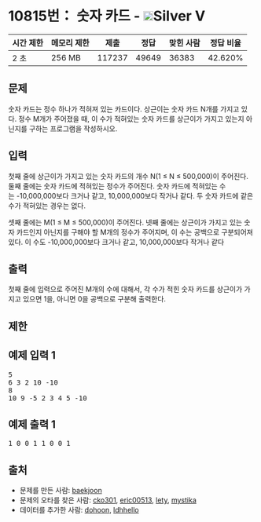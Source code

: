 # 10815번： 숫자 카드 - <img src="https://static.solved.ac/tier_small/6.svg" style="height:20px" />Silver V


| 시간 제한 | 메모리 제한 | 제출 | 정답 | 맞힌 사람 | 정답 비율 |
| --- | --- | --- | --- | --- | --- |
| 2 초 | 256 MB | 117237 | 49649 | 36383 | 42.620% |


## 문제


숫자 카드는 정수 하나가 적혀져 있는 카드이다. 상근이는 숫자 카드 N개를 가지고 있다. 정수 M개가 주어졌을 때, 이 수가 적혀있는 숫자 카드를 상근이가 가지고 있는지 아닌지를 구하는 프로그램을 작성하시오.




## 입력


첫째 줄에 상근이가 가지고 있는 숫자 카드의 개수 N(1 ≤ N ≤ 500,000)이 주어진다. 둘째 줄에는 숫자 카드에 적혀있는 정수가 주어진다. 숫자 카드에 적혀있는 수는 -10,000,000보다 크거나 같고, 10,000,000보다 작거나 같다. 두 숫자 카드에 같은 수가 적혀있는 경우는 없다.

셋째 줄에는 M(1 ≤ M ≤ 500,000)이 주어진다. 넷째 줄에는 상근이가 가지고 있는 숫자 카드인지 아닌지를 구해야 할 M개의 정수가 주어지며, 이 수는 공백으로 구분되어져 있다. 이 수도 -10,000,000보다 크거나 같고, 10,000,000보다 작거나 같다




## 출력


첫째 줄에 입력으로 주어진 M개의 수에 대해서, 각 수가 적힌 숫자 카드를 상근이가 가지고 있으면 1을, 아니면 0을 공백으로 구분해 출력한다.




## 제한




## 예제 입력 1


<pre>5
6 3 2 10 -10
8
10 9 -5 2 3 4 5 -10
</pre>


## 예제 출력 1


<pre>1 0 0 1 1 0 0 1
</pre>






## 출처


- 문제를 만든 사람: [baekjoon](/user/baekjoon)
- 문제의 오타를 찾은 사람: [cko301](/user/cko301), [eric00513](/user/eric00513), [lety](/user/lety), [mystika](/user/mystika)
- 데이터를 추가한 사람: [dohoon](/user/dohoon), [ldhhello](/user/ldhhello)




